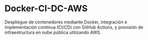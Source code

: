# Docker-CI-DC-AWS
Despliegue de contenedores mediante Docker, integración e implementación continua (CI/CD) con GitHub Actions, y provisión de infraestructura en nube pública utilizando AWS.
